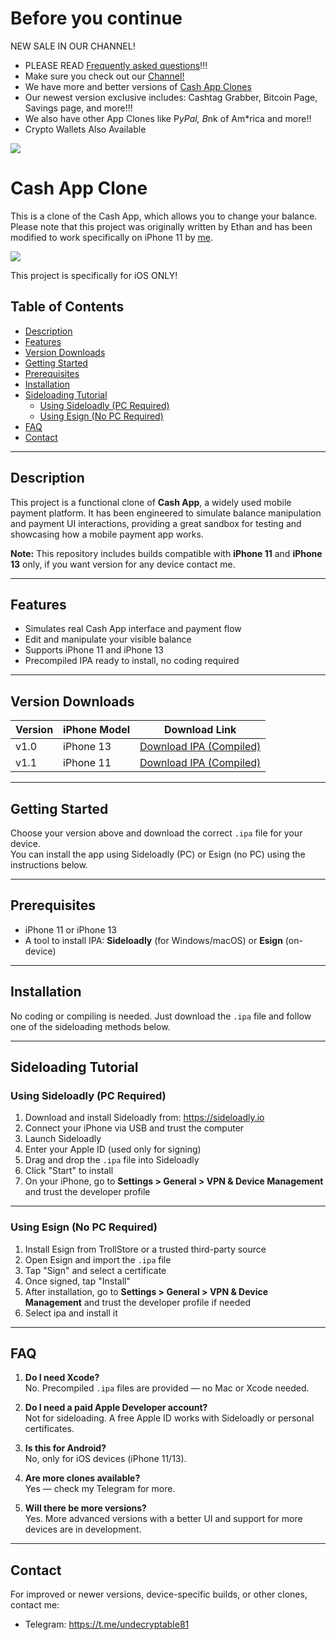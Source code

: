 # Before you continue

NEW SALE IN OUR CHANNEL!
- PLEASE READ [Frequently asked questions](#FAQ)!!!
- Make sure you check out our [Channel!](https://t.me/undecryptable81)
- We have more and better versions of [Cash App Clones](https://t.me/undecryptable81)
- Our newest version exclusive includes: Cashtag Grabber, Bitcoin Page, Savings page, and more!!!
- We also have other App Clones like P*yPal, B*nk of Am*rica and more!!
- Crypto Wallets Also Available

![](https://i.ibb.co/09gw8k6/0-F0928-D3-AB86-4-DA0-97-F8-3-DDAFE3-C87-E0.jpg)


# Cash App Clone

This is a clone of the Cash App, which allows you to change your balance. Please note that this project was originally written by Ethan and has been modified to work specifically on iPhone 11 by [me](https://github.com/culturally).

![](https://github.com/culturally/CashApp/blob/main/example.jpg?raw=true)

This project is specifically for iOS ONLY!



## Table of Contents

- [Description](#description)
- [Features](#features)
- [Version Downloads](#version-downloads)
- [Getting Started](#getting-started)
- [Prerequisites](#prerequisites)
- [Installation](#installation)
- [Sideloading Tutorial](#sideloading-tutorial)
  - [Using Sideloadly (PC Required)](#using-sideloadly-pc-required)
  - [Using Esign (No PC Required)](#using-esign-no-pc-required)
- [FAQ](#faq)
- [Contact](#contact)

---

## Description

This project is a functional clone of **Cash App**, a widely used mobile payment platform. It has been engineered to simulate balance manipulation and payment UI interactions, providing a great sandbox for testing and showcasing how a mobile payment app works.

**Note:** This repository includes builds compatible with **iPhone 11** and **iPhone 13** only, if you want version for any device contact me.

---

## Features

- Simulates real Cash App interface and payment flow  
- Edit and manipulate your visible balance  
- Supports iPhone 11 and iPhone 13  
- Precompiled IPA ready to install, no coding required  

---

## Version Downloads

| Version       | iPhone Model | Download Link |
|---------------|--------------|---------------|
| v1.0          | iPhone 13    | [Download IPA (Compiled)](https://github.com/culturally/CashApp/releases/download/v1.0/CashApp13.ipa) |
| v1.1          | iPhone 11    | [Download IPA (Compiled)](https://github.com/culturally/CashApp/releases/download/v1.1/CashApp11.ipa) |

---

## Getting Started

Choose your version above and download the correct `.ipa` file for your device.  
You can install the app using Sideloadly (PC) or Esign (no PC) using the instructions below.

---

## Prerequisites

- iPhone 11 or iPhone 13  
- A tool to install IPA: **Sideloadly** (for Windows/macOS) or **Esign** (on-device)

---

## Installation

No coding or compiling is needed. Just download the `.ipa` file and follow one of the sideloading methods below.

---

## Sideloading Tutorial

### Using Sideloadly (PC Required)

1. Download and install Sideloadly from: https://sideloadly.io  
2. Connect your iPhone via USB and trust the computer  
3. Launch Sideloadly  
4. Enter your Apple ID (used only for signing)  
5. Drag and drop the `.ipa` file into Sideloadly  
6. Click "Start" to install  
7. On your iPhone, go to **Settings > General > VPN & Device Management** and trust the developer profile

---

### Using Esign (No PC Required)

1. Install Esign from TrollStore or a trusted third-party source  
2. Open Esign and import the `.ipa` file  
3. Tap "Sign" and select a certificate  
4. Once signed, tap "Install"  
5. After installation, go to **Settings > General > VPN & Device Management** and trust the developer profile if needed
6. Select ipa and install it

---

## FAQ

1. **Do I need Xcode?**  
   No. Precompiled `.ipa` files are provided — no Mac or Xcode needed.

2. **Do I need a paid Apple Developer account?**  
   Not for sideloading. A free Apple ID works with Sideloadly or personal certificates.

3. **Is this for Android?**  
   No, only for iOS devices (iPhone 11/13).

4. **Are more clones available?**  
   Yes — check my Telegram for more.

5. **Will there be more versions?**  
   Yes. More advanced versions with a better UI and support for more devices are in development.

---

## Contact

For improved or newer versions, device-specific builds, or other clones, contact me:

- Telegram: https://t.me/undecryptable81